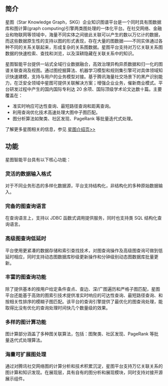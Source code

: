 ## 简介

星图（Star Knowledge Graph，SKG）企业知识图谱平台是一个同时具有图数据库和图计算(graph computing)引擎两类图处理的一体化平台。在社交网络、金融业和物联网等领域中，海量不同实体之间彼此关联可以产生的数以万亿计的数据，而这些数据原生性的支持以图的形式表现，存在大量的图数据——不同实体通过各种不同的关系关联起来，形成复杂的关系图数据。星图平台支持对万亿关联关系图数据的快速检索、查找和浏览，以及深耕隐藏在关联关系中的知识。

星图智能平台提供一站式全域行业数据融合，高效治理异构异质数据和归一化的图谱关联查询及视图。通过图挖掘算法、机器学习模型和规则集引擎可对具体领域知识快速建模，支持与用户的业务模型对接。基于腾讯海量社交场景下的黑产识别能力，在泛安全领域中星图可提供关联解决方案；增强企业业务，催新商业模式。平台研发过程中产生的国内国际专利达 20 余项、国际顶级学术论文达数十篇。主要覆盖在：

- 准实时响应可达性查询、最短路径查询和距离查询。
- 利用查询优化技术高速处理大图中子图匹配。
- 图分析算法如聚类、社区发现、PageRank 等批量迭代式处理。

了解更多星图相关的信息，参见 [星图介绍页>>](http://tcecqpoc.fsphere.cn/product/skg)



## 功能

星图智能平台具有以下核心功能：

### 灵活的数据输入格式

对于不同业务形态的多样化数据源，平台支持结构化，非结构化的多种原始数据输入。

### 完备的图查询语言

在查询语言上，支持以 JDBC 函数式调用提供服务，同时也支持类 SQL 结构化查询语言。

### 高级图查询低延时

平台使用更紧凑的数据存储和索引查找技术，对图查询操作及高级图查询可做到低延时相应，同时支持动态图数据库秒级更新操作和分钟级别动态图数据库批量更新。

### 丰富的图查询功能

除了提供基本的按用户给定条件查点、查边、深/广图遍历和严格子图匹配，星图平台还能基于高效的图索引技术提供准实时响应的可达性查询、最短路径查询、和按相关性排序的模糊子图匹配。该平台的查询引擎提供了最优化的图查询处理，能取得比没有优化的查询处理时间快几个数量级的效果。

### 多样的图计算功能

图计算部分涵盖了多种图关联算法，包括：图聚类、社区发现、PageRank 等批量迭代式处理算法。

### 海量可扩展图处理

通过对腾讯社交网络图的计算分析和技术积累沉淀，星图平台支持万亿关联关系的图计算和知识发现。在展现层，具有自有的图分析和展现模块，同时支持对接开源展示组件。

